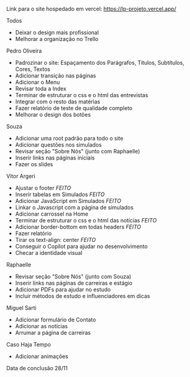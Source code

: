 Link para o site hospedado em vercel:
https://lp-projeto.vercel.app/

Todos
- Deixar o design mais profissional
- Melhorar a organização no Trello 

Pedro Oliveira
- Padrozinar o site:
    Espaçamento dos Parágrafos,
    Títulos,
    Subtítulos,
    Cores,
    Textos
- Adicionar transição nas páginas
- Adicionar o Menu
- Revisar toda a Index
- Terminar de estruturar o css e o html das entrevistas
- Integrar com o resto das matérias
- Fazer relatório de teste de qualidade completo
- Melhorar o design dos botões

Souza
- Adicionar uma root padrão para todo o site 
- Adicionar questões nos simulados 
- Revisar seção "Sobre Nós" (junto com Raphaelle) 
- Inserir links nas páginas iniciais 
- Fazer os slides 

Vitor Argeri
- Ajustar o footer *FEITO*
- Inserir tabelas em Simulados *FEITO*
- Adicionar JavaScript em Simulados *FEITO*
- Linkar o Javascript com a página de simulados
- Adicionar carrossel na Home
- Terminar de estruturar o css e o html das notícias *FEITO*
- Adicionar border-bottom em todas headers *FEITO*
- Fazer relatório
- Tirar os text-align: center *FEITO*
- Conseguir o Copilot para ajudar no desenvolvimento
- Checar a identidade visual

Raphaelle
- Revisar seção "Sobre Nós" (junto com Souza)
- Inserir links nas páginas de carreiras e estágio
- Adicionar PDFs para ajudar no estudo
- Incluir métodos de estudo e influenciadores em dicas

Miguel Sarti
- Adicionar formulário de Contato
- Adicionar as notícias 
- Arrumar a página de carreiras

Caso Haja Tempo 

- Adicionar animações

Data de conclusão
28/11  
